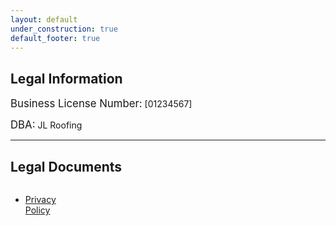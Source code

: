 ```yaml
---
layout: default
under_construction: true
default_footer: true
---
```

<h2>Legal Information</h2>
<p><big>Business License Number:</big> [01234567]</p>
<p><big>DBA:</big> JL Roofing</p>
<hr>
<h2>Legal Documents</h2>
<div style="column-count: 4;">
  <ul>
    <li><a href="{{ site.url }}/legal/privacy_policy.html">Privacy Policy</a></li>
  <ul>
</div>
